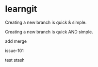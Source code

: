 # learngit

Creating a new branch is quick & simple.

Creating a new branch is quick AND simple.

add merge

issue-101

test stash

